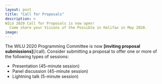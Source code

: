 ```yaml
---
layout: post
title: "Call for Proposals"
description: >
WILU 2020 Call for Proposals is now open!
  Come share your Visions of the Possible in Halifax in May 2020. 
image: 
---
```


 
The WILU 2020 Programming Committee is now **[inviting proposal submissions]**(/call). Consider submitting a proposal to offer one or more of the following types of sessions:
 
* Presentation (45-minute session)
* Panel discussion (45-minute session)
* Lightning talk (5-minute session)

